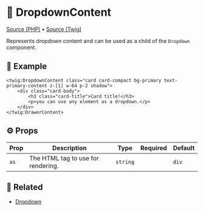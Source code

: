 # 🧩 DropdownContent
[Source (PHP)](/src/Twig/Components/DropdownContent.php) • [Source (Twig)](/templates/components/DropdownContent.html.twig)

Represents dropdown content and can be used as a child of the `Dropdown` component.

## 🚀 Example

```twig
<twig:DropdownContent class="card card-compact bg-primary text-primary-content z-[1] w-64 p-2 shadow">
    <div class="card-body">
        <h3 class="card-title">Card title!</h3>
        <p>you can use any element as a dropdown.</p>
    </div>
</twig:DrawerContent>
```

## ⚙️ Props

| Prop     | Description | Type        | Required   | Default |
| -------- | ----------- | :---------: | :--------: | ------- |
| `as` | The HTML tag to use for rendering. | `string` |  | `div` |

## 📖 Related

- [Dropdown](Dropdown.md)
